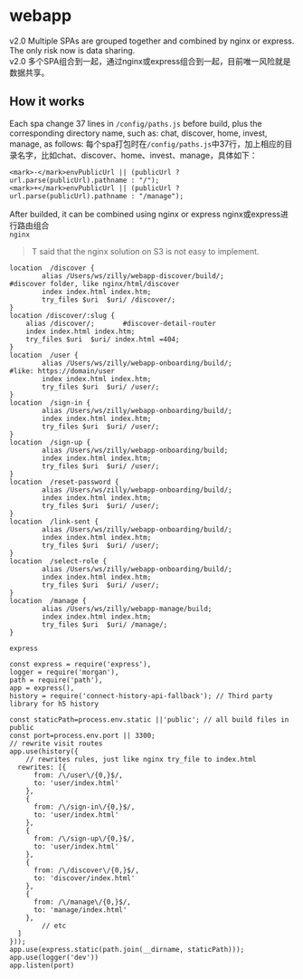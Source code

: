 # webapp
v2.0 Multiple SPAs are grouped together and combined by nginx or express. The only risk now is data sharing.  
v2.0 多个SPA组合到一起，通过nginx或express组合到一起，目前唯一风险就是数据共享。  

## How it works
Each spa change 37 lines in `/config/paths.js` before build, plus the corresponding directory name, such as: chat, discover, home, invest, manage, as follows:
每个spa打包时在`/config/paths.js`中37行，加上相应的目录名字，比如chat、discover、home、invest、manage，具体如下：
```
<mark>-</mark>envPublicUrl || (publicUrl ? url.parse(publicUrl).pathname : "/");
<mark>+</mark>envPublicUrl || (publicUrl ? url.parse(publicUrl).pathname : "/manage");
```
After builded, it can be combined using nginx or express
nginx或express进行路由组合    
`nginx`
> T said that the nginx solution on S3 is not easy to implement.

```
location  /discover {
		alias /Users/ws/zilly/webapp-discover/build/;         #discover folder, like nginx/html/discover
		index index.html index.htm;
		try_files $uri  $uri/ /discover/;
}
location /discover/:slug {
    alias /discover/;       #discover-detail-router
    index index.html index.htm;
    try_files $uri  $uri/ index.html =404;
}
location  /user {
		alias /Users/ws/zilly/webapp-onboarding/build/;             #like: https://domain/user
		index index.html index.htm;
		try_files $uri  $uri/ /user/;
}
location  /sign-in {
		alias /Users/ws/zilly/webapp-onboarding/build/;
		index index.html index.htm;
		try_files $uri  $uri/ /user/;
}
location  /sign-up {
		alias /Users/ws/zilly/webapp-onboarding/build;
		index index.html index.htm;
		try_files $uri  $uri/ /user/;
}
location  /reset-password {
		alias /Users/ws/zilly/webapp-onboarding/build/;
		index index.html index.htm;
		try_files $uri  $uri/ /user/;
}
location  /link-sent {
		alias /Users/ws/zilly/webapp-onboarding/build/;
		index index.html index.htm;
		try_files $uri  $uri/ /user/;
}
location  /select-role {
		alias /Users/ws/zilly/webapp-onboarding/build/;
		index index.html index.htm;
		try_files $uri  $uri/ /user/;
}
location  /manage {
		alias /Users/ws/zilly/webapp-manage/build;
		index index.html index.htm;
		try_files $uri  $uri/ /manage/;
}
```

`express`  

```
const express = require('express'),
logger = require('morgan'),
path = require('path'),
app = express(),
history = require('connect-history-api-fallback'); // Third party library for h5 history

const staticPath=process.env.static ||'public'; // all build files in public
const port=process.env.port || 3300;
// rewrite visit routes
app.use(history({
	// rewrites rules, just like nginx try_file to index.html
  rewrites: [{
      from: /\/user\/{0,}$/,
      to: 'user/index.html'
    },
    {
      from: /\/sign-in\/{0,}$/,
      to: 'user/index.html'
    },
    {
      from: /\/sign-up\/{0,}$/,
      to: 'user/index.html'
    },
    {
      from: /\/discover\/{0,}$/,
      to: 'discover/index.html'
    },
    {
      from: /\/manage\/{0,}$/,
      to: 'manage/index.html'
    },
		// etc
  ]
}));
app.use(express.static(path.join(__dirname, staticPath)));
app.use(logger('dev'))
app.listen(port)

```


